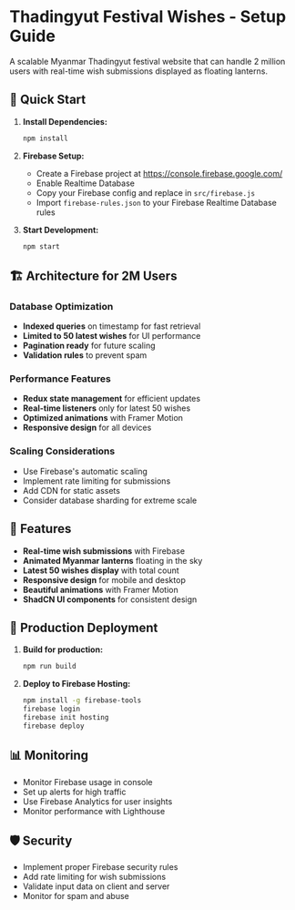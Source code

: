 # Thadingyut Festival Wishes - Setup Guide

A scalable Myanmar Thadingyut festival website that can handle 2 million users with real-time wish submissions displayed as floating lanterns.

## 🚀 Quick Start

1. **Install Dependencies:**
   ```bash
   npm install
   ```

2. **Firebase Setup:**
   - Create a Firebase project at https://console.firebase.google.com/
   - Enable Realtime Database
   - Copy your Firebase config and replace in `src/firebase.js`
   - Import `firebase-rules.json` to your Firebase Realtime Database rules

3. **Start Development:**
   ```bash
   npm start
   ```

## 🏗️ Architecture for 2M Users

### Database Optimization
- **Indexed queries** on timestamp for fast retrieval
- **Limited to 50 latest wishes** for UI performance
- **Pagination ready** for future scaling
- **Validation rules** to prevent spam

### Performance Features
- **Redux state management** for efficient updates
- **Real-time listeners** only for latest 50 wishes
- **Optimized animations** with Framer Motion
- **Responsive design** for all devices

### Scaling Considerations
- Use Firebase's automatic scaling
- Implement rate limiting for submissions
- Add CDN for static assets
- Consider database sharding for extreme scale

## 🎨 Features

- **Real-time wish submissions** with Firebase
- **Animated Myanmar lanterns** floating in the sky
- **Latest 50 wishes display** with total count
- **Responsive design** for mobile and desktop
- **Beautiful animations** with Framer Motion
- **ShadCN UI components** for consistent design

## 🔧 Production Deployment

1. **Build for production:**
   ```bash
   npm run build
   ```

2. **Deploy to Firebase Hosting:**
   ```bash
   npm install -g firebase-tools
   firebase login
   firebase init hosting
   firebase deploy
   ```

## 📊 Monitoring

- Monitor Firebase usage in console
- Set up alerts for high traffic
- Use Firebase Analytics for user insights
- Monitor performance with Lighthouse

## 🛡️ Security

- Implement proper Firebase security rules
- Add rate limiting for wish submissions
- Validate input data on client and server
- Monitor for spam and abuse
